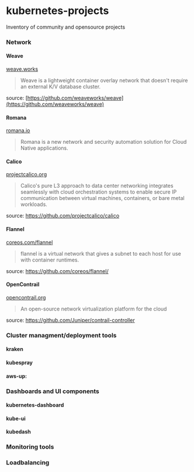 # kubernetes-projects
Inventory of community and opensource projects

### Network

#### Weave
[weave.works](https://www.weave.works/)

> Weave is a lightweight container overlay network that doesn't require an external K/V database cluster.

source: [https://github.com/weaveworks/weave](https://github.com/weaveworks/weave)

#### Romana

[romana.io](http://romana.io/)

> Romana is a new network and security automation solution for Cloud Native applications.

#### Calico

[projectcalico.org](https://www.projectcalico.org/)

> Calico's pure L3 approach to data center networking integrates seamlessly with cloud orchestration systems to enable secure IP communication between virtual machines, containers, or bare metal workloads.

source: https://github.com/projectcalico/calico

#### Flannel

[coreos.com/flannel](https://coreos.com/flannel/)

> flannel is a virtual network that gives a subnet to each host for use with container runtimes.

source: https://github.com/coreos/flannel/

#### OpenContrail

[opencontrail.org](http://www.opencontrail.org/)

> An open-source network virtualization platform for the cloud

source: https://github.com/Juniper/contrail-controller

### Cluster managment/deployment tools

#### kraken

#### kubespray

#### aws-up:

### Dashboards and UI components
#### kubernetes-dashboard
#### kube-ui
#### kubedash

### Monitoring tools

### Loadbalancing
